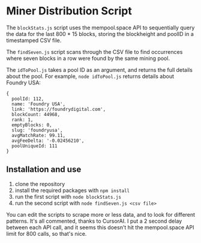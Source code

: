 # Miner Distribution Script

The `blockStats.js` script uses the mempool.space API to sequentially query the data for the last 800 * 15 blocks, storing the blockheight and poolID in a timestamped CSV file.

The `findSeven.js` script scans through the CSV file to find occurrences where seven blocks in a row were found by the same mining pool.

The `idToPool.js` takes a pool ID as an argument, and returns the full details about the pool. For example, `node idToPool.js` returns details about Foundry USA:

```
{
  poolId: 112,
  name: 'Foundry USA',
  link: 'https://foundrydigital.com',
  blockCount: 44968,
  rank: 1,
  emptyBlocks: 0,
  slug: 'foundryusa',
  avgMatchRate: 99.11,
  avgFeeDelta: '-0.02456210',
  poolUniqueId: 111
}
```

## Installation and use

1. clone the repository
2. install the required packages with `npm install`
3. run the first script with `node blockStats.js`
4. run the second script with `node findSeven.js <csv file>`

You can edit the scripts to scrape more or less data, and to look for different patterns. It's all commented, thanks to CursorAI. I put a 2 second delay between each API call, and it seems this doesn't hit the mempool.space API limit for 800 calls, so that's nice.
